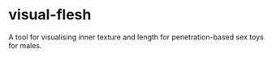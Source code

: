 # visual-flesh
A tool for visualising inner texture and length for penetration-based sex toys for males.
